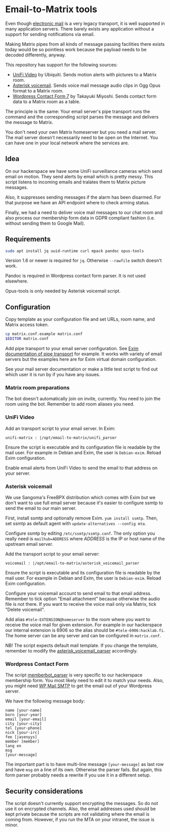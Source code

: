 # Email-to-Matrix tools

Even though [electronic mail](https://en.wikipedia.org/wiki/Email) is
a very legacy transport, it is well supported in many application
servers. There barely exists any application without a support for
sending notifications via email.

Making Matrix pipes from all kinds of message passing facilities there
exists today would be so pointless work because the payload needs to
be decoded differently, anyway.

This repository has support for the following sources:

* [UniFi Video](https://video.ui.com/) by Ubiquiti. Sends motion alerts with pictures to a Matrix room.
* [Asterisk voicemail](https://wiki.asterisk.org/wiki/display/AST/Voicemail). Sends voice mail message audio clips in Ogg Opus format to a Matrix room.
* [Wordpress Contact Form 7](https://en.wordpress.org/plugins/contact-form-7/) by Takayuki Miyoshi. Sends contact form data to a Matrix room as a table.

The principle is the same: Your email server's pipe transport runs the
command and the corresponding script parses the message and delivers
the message to Matrix.

You don't need your own Matrix homeserver but you need a mail
server. The mail server doesn't necessarily need to be open on the
Internet. You can have one in your local network where the services
are.

## Idea

On our hackerspace we have some UniFi surveillance cameras which send
email on motion. They send alerts by email which is pretty messy. This
script listens to incoming emails and tralates them to Matrix picture
messages.

Also, it suppresses sending messages if the alarm has been
disarmed. For that purpose we have an API endpoint where to check
arming status.

Finally, we had a need to deliver voice mail messages to our chat
room and also process our membership form data in GDPR compliant
fashion (i.e. without sending them to Google Mail).

## Requirements

```sh
sudo apt install jq uuid-runtime curl mpack pandoc opus-tools
```

Version 1.6 or newer is required for `jq`. Otherwise `--rawfile`
switch doesn't work.

Pandoc is required in Wordpress contact form parser. It is not used
elsewhere.

Opus-tools is only needed by Asterisk voicemail script.

## Configuration

Copy template as your configuration file and set URLs, room name, and
Matrix access token.

```sh
cp matrix.conf.example matrix.conf
$EDITOR matrix.conf
```

Add pipe transport to your email server configuration. See
[Exim documentation of pipe transport](https://www.exim.org/exim-html-current/doc/html/spec_html/ch-the_pipe_transport.html)
for example. It works with variety of email servers but the examples
here are for Exim virtual domain configuration.

See your mail server documentation or make a little test script to
find out which user it is run by if you have any issues.

### Matrix room preparations

The bot doesn't automatically join on invite, currently. You need to
join the room using the bot. Remember to add room aliases you need.

### UniFi Video

Add an transport script to your email server. In Exim:

```
unifi-matrix : |/opt/email-to-matrix/unifi_parser
```

Ensure the script is executable and its configuration file is readable
by the mail user. For example in Debian and Exim, the user is
`Debian-exim`. Reload Exim configuration.

Enable email alerts from UniFi Video to send the email to that address on your server.

### Asterisk voicemail

We use Sangoma's FreeBPX distribution which comes with Exim but we
don't want to use full email server because it's easier to configure
ssmtp to send the email to our main server.

First, install ssmtp and optionally remove Exim. `yum install
ssmtp`. Then, set ssmtp as default agent with `update-alternatives
--config mta`.

Configure ssmtp by editing `/etc/ssmtp/ssmtp.conf`. The only option
you really need is `mailhub=ADDRESS` where *ADDRESS* is the IP or host
name of the upstream email server.

Add the transport script to your email server:

```
voicemail : |/opt/email-to-matrix/asterisk_voicemail_parser
```

Ensure the script is executable and its configuration file is readable
by the mail user. For example in Debian and Exim, the user is
`Debian-exim`. Reload Exim configuration.

Configure your voicemail account to send email to that email
address. Remember to tick option "Email attachment" because otherwise
the audio file is not there. If you want to receive the voice mail
only via Matrix, tick "Delete voicemail".

Add alias `#tele-EXTENSION@homeserver` to the room where you want to
receive the voice mail for given extension. For example in our
hackerspace our internal extension is 6906 so the alias should be
`#tele-6906:hacklab.fi`. The home server can be any server and can be
configured in `matrix.conf`.

NB! The script expects default mail template. If you change the
template, remember to modify the
[asterisk_voicemail_parser](asterisk_voicemail_parser) accordingly.

### Wordpress Contact Form

The script [memberbot_parser](memberbot_parser) is very specific to
our hackerspace membership form. You most likely need to edit it to
match your needs. Also, you might need [WP Mail
SMTP](https://wordpress.org/plugins/wp-mail-smtp/) to get the email
out of your Wordpress server.

We have the following message body:

```
name [your-name]
born [your-year]
email [your-email]
city [your-city]
tel [your-phone]
nick [your-irc]
fee [jasenyys]
member [member]
lang en
msg
[your-message]
```

The important part is to have multi-line message `[your-message]` as
last row and have `msg` on a line of its own. Otherwise the parser
fails. But again, this form parser probably needs a rewrite if you use
it in a different setup.

## Security considerations

The script doesn't currently support encrypting the messages. So do
not use it on encrypted channels. Also, the email addresses used
should be kept private because the scripts are not validating where
the email is coming from. However, if you run the MTA on your
intranet, the issue is minor.
